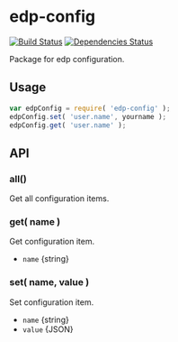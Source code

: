 # edp-config

[![Build Status](https://travis-ci.org/ecomfe/edp-config.png?branch=1.0.0-dev)](https://travis-ci.org/ecomfe/edp-config) [![Dependencies Status](https://david-dm.org/ecomfe/edp-config.png)](https://david-dm.org/ecomfe/edp-config)

Package for edp configuration.

## Usage

```javascript
var edpConfig = require( 'edp-config' );
edpConfig.set( 'user.name', yourname );
edpConfig.get( 'user.name' );
```

## API


### all()

Get all configuration items.

### get( name )

Get configuration item.

- `name` {string}

### set( name, value )

Set configuration item.

- `name` {string}
- `value` {JSON}
